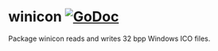 winicon  [![GoDoc](https://godoc.org/github.com/tajtiattila/winicon?status.svg)](https://godoc.org/github.com/tajtiattila/winicon)
=======

Package winicon reads and writes 32 bpp Windows ICO files.
